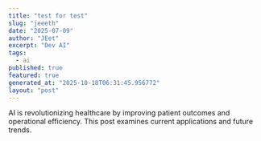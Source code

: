 ```yaml
---
title: "test for test"
slug: "jeeeth"
date: "2025-07-09"
author: "JEet"
excerpt: "Dev AI"
tags:
  - ai
published: true
featured: true
generated_at: "2025-10-18T06:31:45.956772"
layout: "post"
---
```


AI is revolutionizing healthcare by improving patient outcomes and operational efficiency. This post examines current applications and future trends.